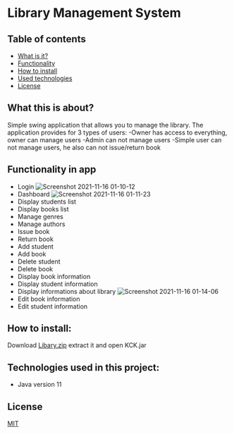 # Library Management System


## Table of contents
* [What is it?](#what-this-is-about)
* [Functionality](#functionality-in-app)
* [How to install](#how-to-install)
* [Used technologies](#technologies-used-in-this-project)
* [License](#license)

## What this is about?

Simple swing application that allows you to manage the library. 
The application provides for 3 types of users:
-Owner has access to everything, owner can manage users
-Admin can not manage users
-Simple user can not manage users, he also can not issue/return book

## Functionality in app

- Login
![Screenshot 2021-11-16 01-10-12](https://user-images.githubusercontent.com/69324884/141872262-500985f0-aa52-43ad-b2c0-32cc772442e8.jpg)
- Dashboard
![Screenshot 2021-11-16 01-11-23](https://user-images.githubusercontent.com/69324884/141872331-362f6f21-de49-4ccb-b48c-74c55ff6cc0d.jpg)
- Display students list
- Display books list
- Manage genres
- Manage authors
- Issue book
- Return book
- Add student
- Add book
- Delete student
- Delete book
- Display book information
- Display student information
- Display informations about library
![Screenshot 2021-11-16 01-14-06](https://user-images.githubusercontent.com/69324884/141872545-6166d5b6-82fc-4f0d-b91a-81039cbac96b.jpg)
- Edit book information
- Edit student information

   
## How to install:
Download <a href="https://drive.google.com/file/d/1R8v_VPzQTboMPm3qpV8ygYY1yLlec-sQ/view?usp=sharing">Libary.zip</a> extract it and open KCK.jar


## Technologies used in this project:
- Java version 11


## License
[MIT](https://choosealicense.com/licenses/mit/)
